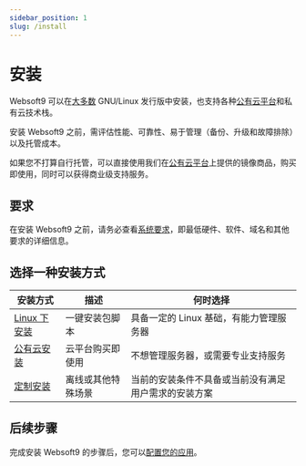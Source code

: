 ```yaml
---
sidebar_position: 1
slug: /install
---
```



# 安装

Websoft9 可以在[大多数](https://websoft9.github.io/websoft9/version.json) GNU/Linux 发行版中安装，也支持各种[公有云平台](./install-cloud)和私有云技术栈。   

安装 Websoft9 之前，需评估性能、可靠性、易于管理（备份、升级和故障排除）以及托管成本。   

如果您不打算自行托管，可以直接使用我们在[公有云平台](./install-cloud)上提供的镜像商品，购买即使用，同时可以获得商业级支持服务。 

## 要求

在安装 Websoft9 之前，请务必查看[系统要求](./install-requirements#server)，即最低硬件、软件、域名和其他要求的详细信息。

## 选择一种安装方式

| 安装方式     | 描述      | 何时选择      |
| ------------------------- | ------------- | ----------------- |
| [Linux 下安装](./install-linux)| 一键安装包脚本| 具备一定的 Linux 基础，有能力管理服务器 |
| [公有云安装](./install-cloud)     | 云平台购买即使用 | 不想管理服务器，或需要专业支持服务 |
| [定制安装](./install-customized)       | 离线或其他特殊场景             | 当前的安装条件不具备或当前没有满足用户需求的安装方案       |

## 后续步骤

完成安装 Websoft9 的步骤后，您可以[配置您的应用](./install-setup)。

